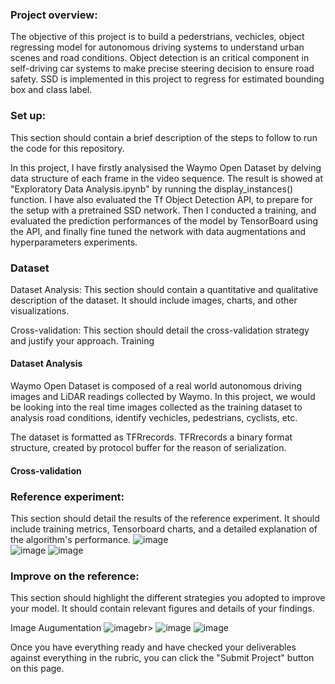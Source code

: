 ### Project overview:
The objective of this project is to build a pederstrians, vechicles, object regressing model for autonomous driving systems to understand urban scenes and road conditions.   Object detection is an critical component in self-driving car systems to make precise steering decision to ensure road safety.  SSD is implemented in this project to regress for estimated bounding box and class label.  

### Set up: 
This section should contain a brief description of the steps to follow to run the code for this repository.

In this project, I have firstly analysised the Waymo Open Dataset by delving data structure of each frame in the video sequence. The result is showed at "Exploratory Data Analysis.ipynb" by running the display_instances() function.  I have also evaluated the Tf Object Detection API, to prepare for the setup with a pretrained SSD  network.  Then I conducted a training, and evaluated the prediction performances of the model by TensorBoard using the API, and finally fine tuned the network with data augmentations and hyperparameters experiments.

### Dataset
Dataset Analysis: This section should contain a quantitative and qualitative description of the dataset. It should include images, charts, and other visualizations.

Cross-validation: This section should detail the cross-validation strategy and justify your approach.
Training

#### Dataset Analysis
Waymo Open Dataset is composed of a real world autonomous driving images and LiDAR readings collected by Waymo.  In this project, we would be looking into the real time images collected as the training dataset to analysis road conditions, identify vechicles, pedestrians, cyclists, etc.

The dataset is formatted as TFRrecords. TFRrecords a binary format structure, created by protocol buffer for the reason of serialization.

#### Cross-validation

### Reference experiment: 
This section should detail the results of the reference experiment. It should include training metrics, Tensorboard charts, and a detailed explanation of the algorithm's performance.
![image](https://user-images.githubusercontent.com/21034990/221432808-0e4f55cf-5abc-47fa-b2c0-db6f15de3c92.png)<br>
![image](https://user-images.githubusercontent.com/21034990/221432815-e2771264-5198-4370-9cf7-0f5031ff4dc0.png)
![image](https://user-images.githubusercontent.com/21034990/221432824-caf40457-bfad-4371-9684-060cc76626af.png)<br>


### Improve on the reference: 
This section should highlight the different strategies you adopted to improve your model. It should contain relevant figures and details of your findings.

Image Augumentation
![image](https://user-images.githubusercontent.com/21034990/221432614-13a1275e-eecb-445f-9191-b612743a973a.png)br>
![image](https://user-images.githubusercontent.com/21034990/221432629-f294a980-374d-4a98-9108-4d83bf4e5c49.png)
![image](https://user-images.githubusercontent.com/21034990/221432530-edee2ef9-ca2a-4bad-9616-3b00d3a0ca1e.png)<br>


Once you have everything ready and have checked your deliverables against everything in the rubric, you can click the "Submit Project" button on this page.
